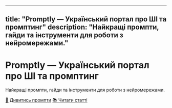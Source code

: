 
---
title: "Promptly — Український портал про ШІ та промптинг"
description: "Найкращі промпти, гайди та інструменти для роботи з нейромережами."
---

<div class="hero">
  <h1>Promptly — Український портал про ШІ та промптинг</h1>
  <p>Найкращі промпти, гайди та інструменти для роботи з нейромережами.</p>
  <p>
    <a class="btn" href="/ua/prompts">🤖 Дивитись промпти</a>
    <a class="btn btn-secondary" href="/ua/articles">📚 Читати статті</a>
  </p>
</div>
